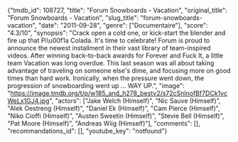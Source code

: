 {"tmdb_id": 108727, "title": "Forum Snowboards - Vacation", "original_title": "Forum Snowboards - Vacation", "slug_title": "forum-snowboards-vacation", "date": "2011-09-28", "genre": ["Documentaire"], "score": "4.3/10", "synopsis": "Crack open a cold one, or kick-start the blender and fire up that Pi\u00f1a Colada. It's time to celebrate! Forum is proud to announce the newest installment in their vast library of team-inspired videos. After winning back-to-back awards for Forever and Fuck It, a little team Vacation was long overdue. This last season was all about taking advantage of traveling on someone else's dime, and focusing more on good times than hard work. Ironically, when the pressure went down, the progression of snowboarding went up ... WAY UP.", "image": "https://image.tmdb.org/t/p/w185_and_h278_bestv2/s72cSnlnofBf7DCk1vcWeLx1GJ4.jpg", "actors": ["Jake Welch (Himself)", "Nic Sauve (Himself)", "Alek Oestreng (Himself)", "Daniel Ek (Himself)", "Cam Pierce (Himself)", "Niko Cioffi (Himself)", "Austen Sweetin (Himself)", "Stevie Bell (Himself)", "Pat Moore (Himself)", "Andreas Wiig (Himself)"], "comments": [], "recommandations_id": [], "youtube_key": "notfound"}